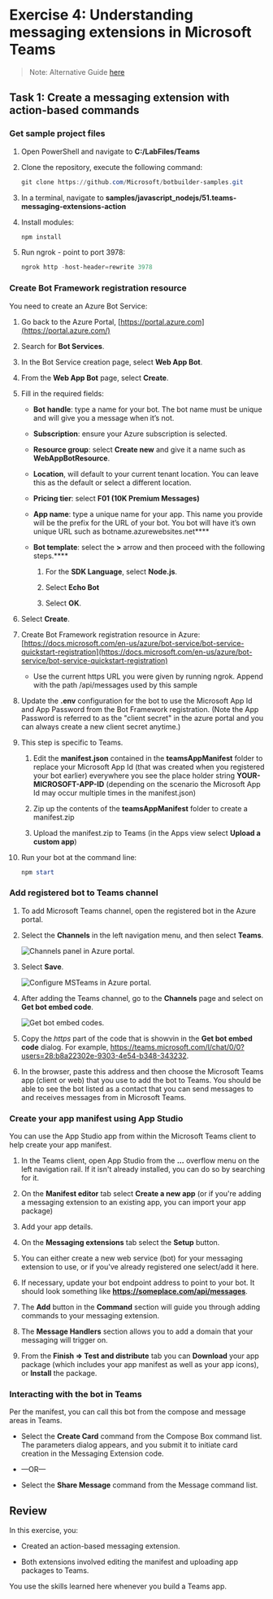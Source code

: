 ﻿# Exercise 4: Understanding messaging extensions in Microsoft Teams

> Note: Alternative Guide [here](https://docs.microsoft.com/en-us/learn/modules/msteams-messaging-extensions/3-exercise-action-commands)

## Task 1: Create a messaging extension with action-based commands

### Get sample project files

1. Open PowerShell and navigate to **C:/LabFiles/Teams**

1. Clone the repository, execute the following command:

   ```powershell
   git clone https://github.com/Microsoft/botbuilder-samples.git
   ```

1. In a terminal, navigate to **samples/javascript_nodejs/51.teams-messaging-extensions-action**

1. Install modules:

   ```powershell
   npm install
   ```

1. Run ngrok - point to port 3978:

   ```powershell
   ngrok http -host-header=rewrite 3978
   ```

### Create Bot Framework registration resource

You need to create an Azure Bot Service:

1. Go back to the Azure Portal, [https://portal.azure.com](https://portal.azure.com/)

1. Search for **Bot Services**.

1. In the Bot Service creation page, select **Web App Bot**.

1. From the **Web App Bot** page, select **Create**.

1. Fill in the required fields:

   - **Bot** **handle**: type a name for your bot. The bot name must be unique and will give you a message when it’s not.

   - **Subscription**: ensure your Azure subscription is selected.

   - **Resource group**: select **Create new** and give it a name such as **WebAppBotResource**.

   - **Location**, will default to your current tenant location. You can leave this as the default or select a different location.

   - **Pricing tier**: select **F01 (10K Premium Messages)**

   - **App name**: type a unique name for your app. This name you provide will be the prefix for the URL of your bot. You bot will have it’s own unique URL such as botname.azurewebsites.net\*\*\*\*

   - **Bot template**: select the **>** arrow and then proceed with the following steps.\*\*\*\*

     1. For the **SDK Language**, select **Node.js**.

     1. Select **Echo Bot**

     1. Select **OK**.

1. Select **Create**.

1. Create Bot Framework registration resource in Azure: [https://docs.microsoft.com/en-us/azure/bot-service/bot-service-quickstart-registration](https://docs.microsoft.com/en-us/azure/bot-service/bot-service-quickstart-registration)

   - Use the current https URL you were given by running ngrok. Append with the path /api/messages used by this sample

1. Update the **.env** configuration for the bot to use the Microsoft App Id and App Password from the Bot Framework registration. (Note the App Password is referred to as the "client secret" in the azure portal and you can always create a new client secret anytime.)

1. This step is specific to Teams.

   1. Edit the **manifest.json** contained in the **teamsAppManifest** folder to replace your Microsoft App Id (that was created when you registered your bot earlier) everywhere you see the place holder string **YOUR-MICROSOFT-APP-ID** (depending on the scenario the Microsoft App Id may occur multiple times in the manifest.json)

   1. Zip up the contents of the **teamsAppManifest** folder to create a manifest.zip

   1. Upload the manifest.zip to Teams (in the Apps view select **Upload a custom app**)

1. Run your bot at the command line:

   ```powershell
   npm start
   ```

### Add registered bot to Teams channel

1. To add Microsoft Teams channel, open the registered bot in the Azure portal.

1. Select the **Channels** in the left navigation menu, and then select **Teams**.

   ![Channels panel in Azure portal.](../../Linked_Image_Files/m04_e04_t01_image_1.png)

1. Select **Save**.

   ![Configure MSTeams in Azure portal.](../../Linked_Image_Files/m04_e04_t01_image_2.png)

1. After adding the Teams channel, go to the **Channels** page and select on **Get bot embed code**.

   ![Get bot embed codes.](../../Linked_Image_Files/m04_e04_t01_image_3.png)

1. Copy the _https_ part of the code that is showvin in the **Get bot embed code** dialog. For example, https://teams.microsoft.com/l/chat/0/0?users=28:b8a22302e-9303-4e54-b348-343232.

1. In the browser, paste this address and then choose the Microsoft Teams app (client or web) that you use to add the bot to Teams. You should be able to see the bot listed as a contact that you can send messages to and receives messages from in Microsoft Teams.

### Create your app manifest using App Studio

You can use the App Studio app from within the Microsoft Teams client to help create your app manifest.

1. In the Teams client, open App Studio from the **...** overflow menu on the left navigation rail. If it isn't already installed, you can do so by searching for it.

1. On the **Manifest editor** tab select **Create a new app** (or if you're adding a messaging extension to an existing app, you can import your app package)

1. Add your app details.

1. On the **Messaging extensions** tab select the **Setup** button.

1. You can either create a new web service (bot) for your messaging extension to use, or if you've already registered one select/add it here.

1. If necessary, update your bot endpoint address to point to your bot. It should look something like **https://someplace.com/api/messages**.

1. The **Add** button in the **Command** section will guide you through adding commands to your messaging extension.

1. The **Message Handlers** section allows you to add a domain that your messaging will trigger on.

1. From the **Finish => Test and distribute** tab you can **Download** your app package (which includes your app manifest as well as your app icons), or **Install** the package.

### Interacting with the bot in Teams

Per the manifest, you can call this bot from the compose and message areas in Teams.

- Select the **Create Card** command from the Compose Box command list. The parameters dialog appears, and you submit it to initiate card creation in the Messaging Extension code.

- —OR—

- Select the **Share Message** command from the Message command list.

## Review

In this exercise, you:

- Created an action-based messaging extension.

- Both extensions involved editing the manifest and uploading app packages to Teams.

You use the skills learned here whenever you build a Teams app.

